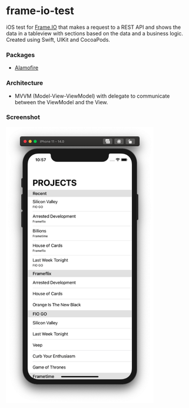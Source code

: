 # frame-io-test
iOS test for [Frame.IO](https://frame.io) that makes a request to a REST API and shows the data in a tableview with sections based on the data and a business logic.
Created using Swift, UIKit and CocoaPods.

### Packages
- [Alamofire](https://github.com/Alamofire/Alamofire)

### Architecture
- MVVM (Model-View-ViewModel) with delegate to communicate between the ViewModel and the View.

### Screenshot
<img width="400" src="https://github.com/cetorres/frame-io-test/blob/master/screenshot.png?raw=true" />
